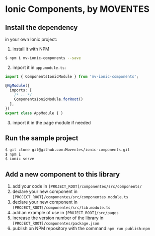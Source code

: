 # Ionic Components, by MOVENTES


## Install the dependency

in your own Ionic project:

1. install it with NPM
```bash
$ npm i mv-ionic-components --save
```

2. import it in `app.module.ts`:

```ts
import { ComponentsIonicModule } from 'mv-ionic-components';

@NgModule({
  imports: [
    /* .. */
    ComponentsIonicModule.forRoot()
  ],
})
export class AppModule { }
```

3. import it in the page module if needed


## Run the sample project

```bash
$ git clone git@github.com:Moventes/ionic-components.git
$ npm i
$ ionic serve
```

## Add a new component to this library

1. add your code in `[PROJECT_ROOT]/componentes/src/components/`
2. declare your new component in `[PROJECT_ROOT]/componentes/src/componentes.module.ts`
3. declare your new component in `[PROJECT_ROOT]/componentes/src/lib.module.ts`
4. add an example of use in `[PROJECT_ROOT]/src/pages`
5. increase the version number of the library in `[PROJECT_ROOT]/componentes/package.json`
6. publish on NPM repository with the command `npm run publish:npm`
